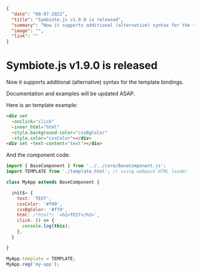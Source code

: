 ```json
{
  "date": "08-07-2022",
  "title": "Symbiote.js v1.9.0 is released",
  "summary": "Now it supports additional (alternative) syntax for the template bindings. Documentation and examples will be updated ASAP.",
  "image": "",
  "link": ""
}
```
# Symbiote.js v1.9.0 is released

Now it supports additional (alternative) syntax for the template bindings. 

Documentation and examples will be updated ASAP.


Here is an template example:
```html
<div set 
  -onclick="click"
  -inner_html="html"
  -style.background-color="cssBgColor"
  -style.color="cssColor"></div>
<div set -text-content="text"></div>
```

And the component code:
```js
import { BaseComponent } from '../../core/BaseComponent.js';
import TEMPLATE from './template.html'; // using webpack HTML loader

class MyApp extends BaseComponent {

  init$= {
    text: 'TEXT',
    cssColor: '#f00',
    cssBgColor: '#ff0',
    html: /*html*/ `<h2>TEST</h2>`,
    click: () => {
      console.log(this);
    },
  }

}

MyApp.template = TEMPLATE;
MyApp.reg('my-app');
```